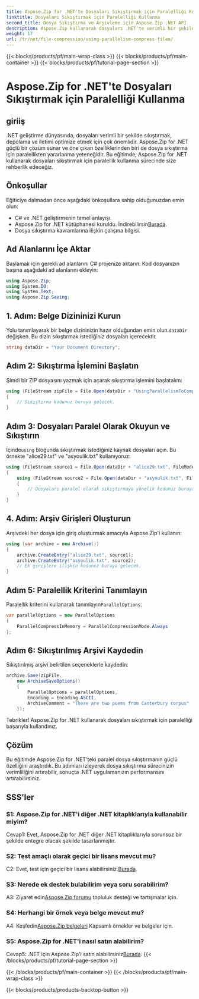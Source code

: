 ```yaml
---
title: Aspose.Zip for .NET'te Dosyaları Sıkıştırmak için Paralelliği Kullanma
linktitle: Dosyaları Sıkıştırmak için Paralelliği Kullanma
second_title: Dosya Sıkıştırma ve Arşivleme için Aspose.Zip .NET API
description: Aspose.Zip kullanarak dosyaları .NET'te verimli bir şekilde sıkıştırmayı öğrenin. Adım adım öğreticimizle paralelliğin gücünden yararlanın.
weight: 17
url: /tr/net/file-compression/using-parallelism-compress-files/
---
```


{{< blocks/products/pf/main-wrap-class >}}
{{< blocks/products/pf/main-container >}}
{{< blocks/products/pf/tutorial-page-section >}}

# Aspose.Zip for .NET'te Dosyaları Sıkıştırmak için Paralelliği Kullanma

## giriiş

.NET geliştirme dünyasında, dosyaları verimli bir şekilde sıkıştırmak, depolama ve iletimi optimize etmek için çok önemlidir. Aspose.Zip for .NET güçlü bir çözüm sunar ve öne çıkan özelliklerinden biri de dosya sıkıştırma için paralellikten yararlanma yeteneğidir. Bu eğitimde, Aspose.Zip for .NET kullanarak dosyaları sıkıştırmak için paralellik kullanma sürecinde size rehberlik edeceğiz.

## Önkoşullar

Eğiticiye dalmadan önce aşağıdaki önkoşullara sahip olduğunuzdan emin olun:

- C# ve .NET geliştirmenin temel anlayışı.
-  Aspose.Zip for .NET kütüphanesi kuruldu. İndirebilirsin[Burada](https://releases.aspose.com/zip/net/).
- Dosya sıkıştırma kavramlarına ilişkin çalışma bilgisi.

## Ad Alanlarını İçe Aktar

Başlamak için gerekli ad alanlarını C# projenize aktarın. Kod dosyanızın başına aşağıdaki ad alanlarını ekleyin:

```csharp
using Aspose.Zip;
using System.IO;
using System.Text;
using Aspose.Zip.Saving;
```

## 1. Adım: Belge Dizininizi Kurun

 Yolu tanımlayarak bir belge dizininizin hazır olduğundan emin olun.`dataDir` değişken. Bu dizin sıkıştırmak istediğiniz dosyaları içerecektir.

```csharp
string dataDir = "Your Document Directory";
```

## Adım 2: Sıkıştırma İşlemini Başlatın

Şimdi bir ZIP dosyasını yazmak için açarak sıkıştırma işlemini başlatalım:

```csharp
using (FileStream zipFile = File.Open(dataDir + "UsingParallelismToCompressFiles_out.zip", FileMode.Create))
{
    // Sıkıştırma kodunuz buraya gelecek.
}
```

## Adım 3: Dosyaları Paralel Olarak Okuyun ve Sıkıştırın

 İçinde`using` bloğunda sıkıştırmak istediğiniz kaynak dosyaları açın. Bu örnekte "alice29.txt" ve "asyoulik.txt" kullanıyoruz:

```csharp
using (FileStream source1 = File.Open(dataDir + "alice29.txt", FileMode.Open, FileAccess.Read))
{
    using (FileStream source2 = File.Open(dataDir + "asyoulik.txt", FileMode.Open, FileAccess.Read))
    {
        // Dosyaları paralel olarak sıkıştırmaya yönelik kodunuz buraya gelecek.
    }
}
```

## 4. Adım: Arşiv Girişleri Oluşturun

Arşivdeki her dosya için giriş oluşturmak amacıyla Aspose.Zip'i kullanın:

```csharp
using (var archive = new Archive())
{
    archive.CreateEntry("alice29.txt", source1);
    archive.CreateEntry("asyoulik.txt", source2);
    // Ek girişlere ilişkin kodunuz buraya gelecek.
}
```

## Adım 5: Paralellik Kriterini Tanımlayın

 Paralellik kriterini kullanarak tanımlayın`ParallelOptions`:

```csharp
var parallelOptions = new ParallelOptions
{
    ParallelCompressInMemory = ParallelCompressionMode.Always
};
```

## Adım 6: Sıkıştırılmış Arşivi Kaydedin

Sıkıştırılmış arşivi belirtilen seçeneklerle kaydedin:

```csharp
archive.Save(zipFile,
    new ArchiveSaveOptions()
    {
        ParallelOptions = parallelOptions,
        Encoding = Encoding.ASCII,
        ArchiveComment = "There are two poems from Canterbury corpus"
    });
```

Tebrikler! Aspose.Zip for .NET kullanarak dosyaları sıkıştırmak için paralelliği başarıyla kullandınız.

## Çözüm

Bu eğitimde Aspose.Zip for .NET'teki paralel dosya sıkıştırmanın güçlü özelliğini araştırdık. Bu adımları izleyerek dosya sıkıştırma sürecinizin verimliliğini artırabilir, sonuçta .NET uygulamanızın performansını artırabilirsiniz.

## SSS'ler

### S1: Aspose.Zip for .NET'i diğer .NET kitaplıklarıyla kullanabilir miyim?

Cevap1: Evet, Aspose.Zip for .NET diğer .NET kitaplıklarıyla sorunsuz bir şekilde entegre olacak şekilde tasarlanmıştır.

### S2: Test amaçlı olarak geçici bir lisans mevcut mu?

 C2: Evet, test için geçici bir lisans alabilirsiniz.[Burada](https://purchase.aspose.com/temporary-license/).

### S3: Nerede ek destek bulabilirim veya soru sorabilirim?

 A3: Ziyaret edin[Aspose.Zip forumu](https://forum.aspose.com/c/zip/37) topluluk desteği ve tartışmalar için.

### S4: Herhangi bir örnek veya belge mevcut mu?

 A4: Keşfedin[Aspose.Zip belgeleri](https://reference.aspose.com/zip/net/) Kapsamlı örnekler ve belgeler için.

### S5: Aspose.Zip for .NET'i nasıl satın alabilirim?

 Cevap5: .NET için Aspose.Zip'i satın alabilirsiniz[Burada](https://purchase.aspose.com/buy).
{{< /blocks/products/pf/tutorial-page-section >}}

{{< /blocks/products/pf/main-container >}}
{{< /blocks/products/pf/main-wrap-class >}}

{{< blocks/products/products-backtop-button >}}
